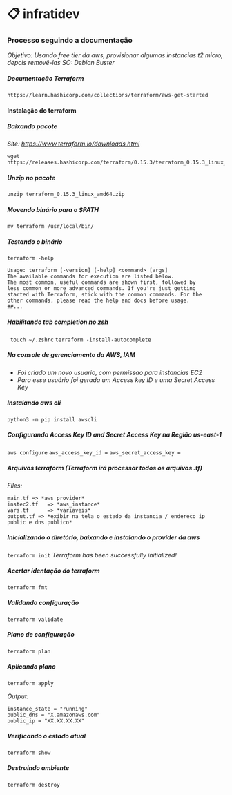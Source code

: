 
# 📋 infratidev
### Processo seguindo a documentação
*Objetivo: Usando free tier da aws, provisionar algumas instancias t2.micro, depois removê-las*
*SO: Debian Buster*
##### Documentação Terraform
`https://learn.hashicorp.com/collections/terraform/aws-get-started`
#### Instalação do terraform
##### Baixando pacote
*Site: https://www.terraform.io/downloads.html*
```
wget https://releases.hashicorp.com/terraform/0.15.3/terraform_0.15.3_linux_amd64.zip
```
##### Unzip no pacote
`unzip terraform_0.15.3_linux_amd64.zip`
##### Movendo binário para o $PATH
`mv terraform /usr/local/bin/`
##### Testando o binário
`terraform -help`

```
Usage: terraform [-version] [-help] <command> [args]
The available commands for execution are listed below.
The most common, useful commands are shown first, followed by
less common or more advanced commands. If you're just getting
started with Terraform, stick with the common commands. For the
other commands, please read the help and docs before usage.
##...
```

##### Habilitando tab completion no zsh
` touch ~/.zshrc` 
`terraform -install-autocomplete`

##### Na console de gerenciamento da AWS, IAM
- *Foi criado um novo usuario, com permissao para instancias EC2*
- *Para esse usuário foi gerada um Access key ID e uma Secret Access Key*

##### Instalando aws cli
`python3 -m pip install awscli`

##### Configurando Access Key ID and Secret Access Key na Região us-east-1
`aws configure`
`aws_access_key_id =`
`aws_secret_access_key =`

##### Arquivos terraform (Terraform irá processar todos os arquivos .tf)
*Files:*
```
main.tf => *aws provider*
instec2.tf   => *aws_instance*
vars.tf      => *variaveis*
output.tf => *exibir na tela o estado da instancia / endereco ip public e dns publico*
```

##### Inicializando o diretório, baixando e instalando o provider da aws
`terraform init`
*Terraform has been successfully initialized!*

##### Acertar identação do terraform
`terraform fmt`

##### Validando configuração
`terraform validate`

##### Plano de configuração
`terraform plan`

##### Aplicando plano
`terraform apply`

*Output:* 
```
instance_state = "running"
public_dns = "X.amazonaws.com"
public_ip = "XX.XX.XX.XX"
```

##### Verificando o estado atual
`terraform show`

##### Destruindo ambiente
`terraform destroy`
